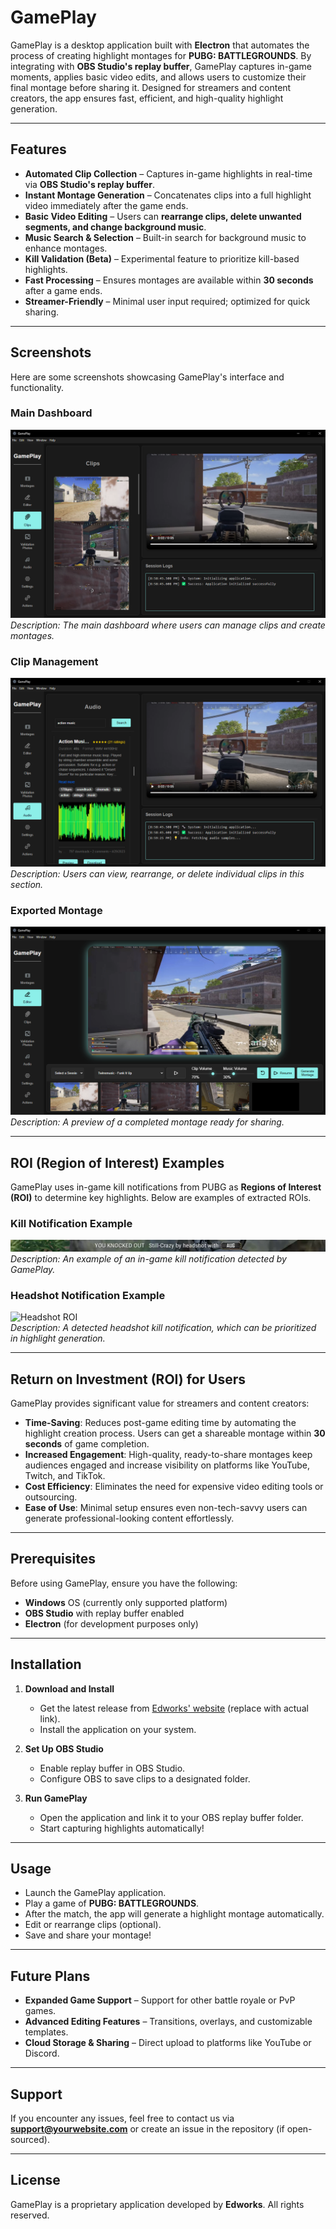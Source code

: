 # GamePlay

GamePlay is a desktop application built with **Electron** that automates the process of creating highlight montages for **PUBG: BATTLEGROUNDS**. By integrating with **OBS Studio's replay buffer**, GamePlay captures in-game moments, applies basic video edits, and allows users to customize their final montage before sharing it. Designed for streamers and content creators, the app ensures fast, efficient, and high-quality highlight generation.

---

## Features
- **Automated Clip Collection** – Captures in-game highlights in real-time via **OBS Studio's replay buffer**.
- **Instant Montage Generation** – Concatenates clips into a full highlight video immediately after the game ends.
- **Basic Video Editing** – Users can **rearrange clips, delete unwanted segments, and change background music**.
- **Music Search & Selection** – Built-in search for background music to enhance montages.
- **Kill Validation (Beta)** – Experimental feature to prioritize kill-based highlights.
- **Fast Processing** – Ensures montages are available within **30 seconds** after a game ends.
- **Streamer-Friendly** – Minimal user input required; optimized for quick sharing.

---

## Screenshots

Here are some screenshots showcasing GamePlay's interface and functionality.

### **Main Dashboard**
![](https://github.com/1stbtln/Game-Play/blob/d27417ff48576c8203b6f1b0603a0f37a845224e/Screenshot%202025-01-28%20205912.png)
_Description: The main dashboard where users can manage clips and create montages._

### **Clip Management**
![](https://github.com/1stbtln/Game-Play/blob/b50a6eb0d598c862b66308c45fed621271e8432d/Screenshot%202025-01-28%20205939.png)  
_Description: Users can view, rearrange, or delete individual clips in this section._

### **Exported Montage**
![](https://github.com/1stbtln/Game-Play/blob/78af12e21dee1f107c5b5417ef6c219bbac51a1d/Screenshot%202025-01-28%20210000.png)  
_Description: A preview of a completed montage ready for sharing._

---

## ROI (Region of Interest) Examples

GamePlay uses in-game kill notifications from PUBG as **Regions of Interest (ROI)** to determine key highlights. Below are examples of extracted ROIs.

### **Kill Notification Example**
![](https://github.com/1stbtln/Game-Play/blob/550903b5a2358de2467e3b99722091ea1d96eb6e/vPhoto_d209c078_1_2025-01-23T07-00-54-824Z.png)  
_Description: An example of an in-game kill notification detected by GamePlay._

### **Headshot Notification Example**
![Headshot ROI](path/to/headshot_roi.png)  
_Description: A detected headshot kill notification, which can be prioritized in highlight generation._

---

## Return on Investment (ROI) for Users

GamePlay provides significant value for streamers and content creators:

- **Time-Saving**: Reduces post-game editing time by automating the highlight creation process. Users can get a shareable montage within **30 seconds** of game completion.
- **Increased Engagement**: High-quality, ready-to-share montages keep audiences engaged and increase visibility on platforms like YouTube, Twitch, and TikTok.
- **Cost Efficiency**: Eliminates the need for expensive video editing tools or outsourcing.
- **Ease of Use**: Minimal setup ensures even non-tech-savvy users can generate professional-looking content effortlessly.

---

## Prerequisites
Before using GamePlay, ensure you have the following:
- **Windows** OS (currently only supported platform)
- **OBS Studio** with replay buffer enabled
- **Electron** (for development purposes only)

---

## Installation

1. **Download and Install**
   - Get the latest release from [Edworks' website](https://yourwebsite.com) (replace with actual link).
   - Install the application on your system.

2. **Set Up OBS Studio**
   - Enable replay buffer in OBS Studio.
   - Configure OBS to save clips to a designated folder.

3. **Run GamePlay**
   - Open the application and link it to your OBS replay buffer folder.
   - Start capturing highlights automatically!

---

## Usage
- Launch the GamePlay application.
- Play a game of **PUBG: BATTLEGROUNDS**.
- After the match, the app will generate a highlight montage automatically.
- Edit or rearrange clips (optional).
- Save and share your montage!

---

## Future Plans
- **Expanded Game Support** – Support for other battle royale or PvP games.
- **Advanced Editing Features** – Transitions, overlays, and customizable templates.
- **Cloud Storage & Sharing** – Direct upload to platforms like YouTube or Discord.

---

## Support
If you encounter any issues, feel free to contact us via **[support@yourwebsite.com](mailto:support@yourwebsite.com)** or create an issue in the repository (if open-sourced).

---

## License
GamePlay is a proprietary application developed by **Edworks**. All rights reserved.
